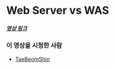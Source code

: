 # Web Server vs WAS

##### [영상 링크](https://youtu.be/NyhbNtOq0Bc)

### 이 영상을 시청한 사람

- [TaeBeomShin](https://github.com/TaeBeomShin)
